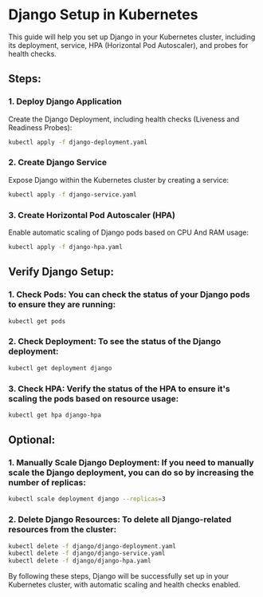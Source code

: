 # Django Setup in Kubernetes

This guide will help you set up Django in your Kubernetes cluster, including its deployment, service, HPA (Horizontal Pod Autoscaler), and probes for health checks.

## Steps:

### 1. Deploy Django Application
Create the Django Deployment, including health checks (Liveness and Readiness Probes):
```bash
kubectl apply -f django-deployment.yaml
```

### 2. Create Django Service
Expose Django within the Kubernetes cluster by creating a service:
```bash
kubectl apply -f django-service.yaml
```

### 3. Create Horizontal Pod Autoscaler (HPA)
Enable automatic scaling of Django pods based on CPU And RAM usage:
```bash
kubectl apply -f django-hpa.yaml
```

## Verify Django Setup:
### 1. Check Pods: You can check the status of your Django pods to ensure they are running:
```bash
kubectl get pods
```

### 2. Check Deployment: To see the status of the Django deployment:
```bash
kubectl get deployment django
```

### 3. Check HPA: Verify the status of the HPA to ensure it's scaling the pods based on resource usage:
```bash
kubectl get hpa django-hpa
```

## Optional:
### 1. Manually Scale Django Deployment: If you need to manually scale the Django deployment, you can do so by increasing the number of replicas:
```bash
kubectl scale deployment django --replicas=3
```

### 2. Delete Django Resources: To delete all Django-related resources from the cluster:
```bash
kubectl delete -f django/django-deployment.yaml
kubectl delete -f django/django-service.yaml
kubectl delete -f django/django-hpa.yaml
```
By following these steps, Django will be successfully set up in your Kubernetes cluster, with automatic scaling and health checks enabled.
